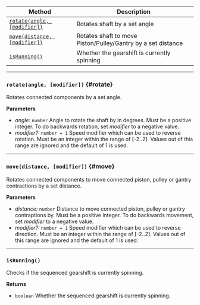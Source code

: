 | Method                                 | Description                                                  |
| -------------------------------------- | ------------------------------------------------------------ |
| [`rotate(angle, [modifier])`](#rotate) | Rotates shaft by a set angle                                 |
| [`move(distance, [modifier])`](#move)  | Rotates shaft to move Piston/Pulley/Gantry by a set distance |
| [`isRunning()`](#isRunning)            | Whether the gearshift is currently spinning                  |

---

### `rotate(angle, [modifier])` {#rotate}

Rotates connected components by a set angle.

**Parameters**

- _angle:_ `number` Angle to rotate the shaft by in degrees. Must be a positive integer. To do backwards rotation, set
  _modifier_ to a negative value.
- _modifier?:_ `number = 1` Speed modifier which can be used to reverse rotation. Must be an integer within the range
  of [-2..2]. Values out of this range are ignored and the default of 1 is used.

---

### `move(distance, [modifier])` {#move}

Rotates connected components to move connected piston, pulley or gantry contractions by a set distance.

**Parameters**

- _distance:_ `number` Distance to move connected piston, pulley or gantry contraptions by. Must be a positive integer.
  To do backwards movement, set _modifier_ to a negative value.
- _modifier?:_ `number = 1` Speed modifier which can be used to reverse direction. Must be an integer within the range
  of [-2..2]. Values out of this range are ignored and the default of 1 is used.

---

### `isRunning()`

Checks if the sequenced gearshift is currently spinning.

**Returns**

- `boolean` Whether the sequenced gearshift is currently spinning.
